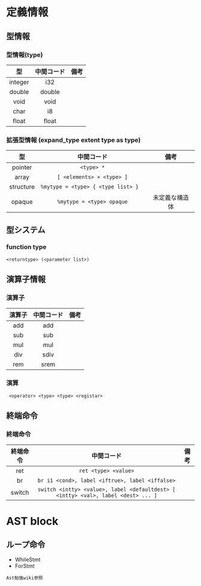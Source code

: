 # 定義情報
## 型情報
### 型情報(type)
| 型 | 中間コード | 備考 |
|:-:|:-:|:-:|
| integer | i32 |  |
| double | double |  |
| void | void | |
| char | i8 | |
| float | float | |

### 拡張型情報 (expand_type extent type as type)
| 型 | 中間コード | 備考 |
|:-:|:-:|:-:|
| pointer | `<type> *` |  |
| array | `[ <elements> × <type> ]` |  |
| structure | ` %mytype = <type> { <type list> }   ` | |
| opaque | `%mytype = <type> opaque` | 未定義な構造体 |

## 型システム
### function type
```<returntype> (<parameter list>)```

## 演算子情報
### 演算子
| 演算子 | 中間コード | 備考 |
|:-:|:-:|:-:|
| add | add | |
| sub | sub |  |
| mul | mul | |
| div | sdiv | |
| rem | srem | |

### 演算
```  <operator> <type> <type> <registar> ```

## 終端命令
### 終端命令
| 終端命令 | 中間コード | 備考 |
|:-:|:-:|:-:|
| ret | `ret <type> <value>` | |
| br | `br i1 <cond>, label <iftrue>, label <iffalse>` | |
| switch | `switch <intty> <value>, label <defaultdest> [ <intty> <val>, label <dest> ... ]` | |

# AST block
## ループ命令
- WhileStmt
- ForStmt

`Ast勉強wiki参照`
